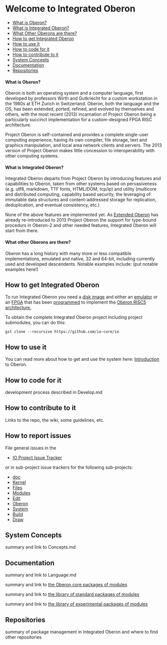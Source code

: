 # Welcome to Integrated Oberon

* [What is Oberon?](https://github.com/io-core/doc#what-is-oberon)
* [What is Integrated Oberon?](https://github.com/io-core/doc#what-is-integrated-oberon)
* [What Other Oberons are there?](https://github.com/io-core/doc#what-other-oberons-are-there)
* [How to get Integrated Oberon](https://github.com/io-core/doc#how-to-get-integrated-oberon)
* [How to use it](https://github.com/io-core/doc#how-to-use-it)
* [How to code for it](https://github.com/io-core/doc#how-to-code-for-it)
* [How to contribute to it](https://github.com/io-core/doc#how-to-contribute-to-it)
* [System Concepts](https://github.com/io-core/doc#system-concepts)
* [Documentation](https://github.com/io-core/doc#documentation)
* [Repositories](https://github.com/io-core/doc#repositories)

#### What is Oberon?

Oberon is both an operating system and a computer language, first developed by professors Wirth and Gutknecht for a custom workstation in the 1980s at ETH Zurich in Switzerland. Oberon, both the language and the OS, has been extended, ported, refined, and evolved by themselves and others, with the most recent (2013) incarnation of Project Oberon being a particularly succinct implementation for a custom-designed FPGA RISC architecture.

Project Oberon is self-contained and provides a complete single-user computing experience, having its own compiler, file storage, text and graphics manipulation, and local area network clients and servers. The 2013 version of Project Oberon makes little concession to interoperability with other computing systems.

#### What is Integrated Oberon?

Integrated Oberon departs from Project Oberon by introducing features and capabilities to Oberon, taken from other systems based on pervasiveness (e.g. utf8, markdown, TTF fonts, HTML/DOM, tcp/ip) and utility (multicore and distributed computing, capability based security, the leveraging of immutable data structures and content-addressed storage for replication, deduplication, and eventual consistency, etc.)

None of the above features are implemented yet. As [Extended Oberon](https://github.com/andreaspirklbauer/Oberon-extended) has already re-introduced to 2013 Project Oberon the support for type-bound procedurs in Oberon-2 and other needed features, Integrated Oberon will start from there. 

#### What other Oberons are there?

Oberon has a long history with many more or less compatible implementations, emulated and native, 32 and 64-bit, including currently used and developed descendents. Notable examples include: (put notable examples here!)

## How to get Integrated Oberon

To run Integrated Oberon you need a [disk image](https://github.com/io-core/io/raw/main/images/io.img) and either an [emulator](https://github.com/pdewacht/oberon-risc-emu) or an [FPGA](https://www.crowdsupply.com/radiona/ulx3s) that has been [programmed](https://github.com/emard/oberon) to implement the [Oberon RISC5 architecture.](www.projectoberon.com)

To obtain the complete Integrated Oberon project including project submodules, you can do this:

```
git clone --recursive https://github.com/io-core/io
```

## How to use it

You can read more about how to get and use the system here:  [Introduction](./intro/Intro.md) to Oberon.

## How to code for it

development process described in Develop.md

## How to contribute to it

Links to the repo, the wiki, some guidelines, etc.

## How to report issues

File general issues in the
* [IO Project Issue Tracker](https://github.com/io-core/io/issues)

or in sub-project issue trackers for the following sub-projects:
* [doc](https://github.com/io-core/doc/issues)
* [Kernel](https://github.com/io-core/Kernel/issues)
* [Files](https://github.com/io-core/Files/issues)
* [Modules](https://github.com/io-core/Modules/issues)
* [Edit](https://github.com/io-core/Edit/issues)
* [Oberon](https://github.com/io-core/Oberon/issues)
* [System](https://github.com/io-core/System/issues)
* [Build](https://github.com/io-core/Build/issues)
* [Draw](https://github.com/io-core/Draw/issues)


## System Concepts

summary and link to Concepts.md

## Documentation

summary and link to Language.md

summary and link to [the Oberon core packages of modules](./core/README.md)

summary and link to [the library of standard packages of modules](./stdlib/README.md)

summary and link to [the library of experimental packages of modules](./explib/README.md)

## Repositories

summary of package management in Integrated Oberon and where to find other repositories

